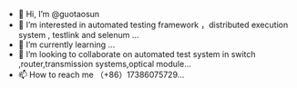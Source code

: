 - 👋 Hi, I’m @guotaosun
- 👀 I’m interested in automated testing framework ，distributed execution system , testlink and selenum  ...
- 🌱 I’m currently learning ...
- 💞️ I’m looking to collaborate on automated test system in switch ,router,transmission systems,optical module...
- 📫 How to reach me （+86）17386075729...

<!---
guotaosun/guotaosun is a ✨ special ✨ repository because its `README.md` (this file) appears on your GitHub profile.
You can click the Preview link to take a look at your changes.
--->
